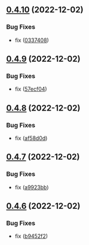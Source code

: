 ## [0.4.10](https://github.com/Team-du-soleil-levant/ndi_frontend/compare/v0.4.9...v0.4.10) (2022-12-02)


### Bug Fixes

* fix ([0337408](https://github.com/Team-du-soleil-levant/ndi_frontend/commit/03374085c9c4fc80f15a11539af9aafbadfa830b))



## [0.4.9](https://github.com/Team-du-soleil-levant/ndi_frontend/compare/v0.4.8...v0.4.9) (2022-12-02)


### Bug Fixes

* fix ([57ecf04](https://github.com/Team-du-soleil-levant/ndi_frontend/commit/57ecf0428b595fc427a7635d2c0e49c9a9be8eee))



## [0.4.8](https://github.com/Team-du-soleil-levant/ndi_frontend/compare/v0.4.7...v0.4.8) (2022-12-02)


### Bug Fixes

* fix ([af58d0d](https://github.com/Team-du-soleil-levant/ndi_frontend/commit/af58d0d17d606fa384fdd3dabe2f5f92280d966a))



## [0.4.7](https://github.com/Team-du-soleil-levant/ndi_frontend/compare/v0.4.6...v0.4.7) (2022-12-02)


### Bug Fixes

* fix ([a9923bb](https://github.com/Team-du-soleil-levant/ndi_frontend/commit/a9923bb009ae2b583bcc992c7ee769c7b08a11cd))



## [0.4.6](https://github.com/Team-du-soleil-levant/ndi_frontend/compare/v0.4.5...v0.4.6) (2022-12-02)


### Bug Fixes

* fix ([b9452f2](https://github.com/Team-du-soleil-levant/ndi_frontend/commit/b9452f2a4b828329214a4cafac11386aeb17a2a8))



